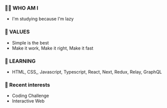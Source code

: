 <!--
### What's up, This is Kim ChnagHyeon 👊

![kimtothechang's GitHub stats](https://github-readme-stats.vercel.app/api?username=kimtothechang&show_icons=true&theme=material-palenight)
[![Top Langs](https://github-readme-stats.vercel.app/api/top-langs/?username=kimtothechang&layout=compact&theme=material-palenight&langs_count=8)](https://github.com/anuraghazra/github-readme-stats)
-->

<!--
**kimtothechang/kimtothechang** is a ✨ _special_ ✨ repository because its `README.md` (this file) appears on your GitHub profile.

Here are some ideas to get you started:

- 🔭 I’m currently working on ...
- 🌱 I’m currently learning ...
- 👯 I’m looking to collaborate on ...
- 🤔 I’m looking for help with ...
- 💬 Ask me about ...
- 📫 How to reach me: ...
- 😄 Pronouns: ...
- ⚡ Fun fact: ...
-->

### 🧑‍💻 WHO AM I
   * I'm studying because I'm lazy

### 💎 VALUES
   * Simple is the best
   * Make it work, Make it right, Make it fast

### 📝 LEARNING
   * HTML, CSS,, Javascript, Typescript, React, Next, Redux, Relay, GraphQL

### 🤹 Recent interests
   * Coding Challenge
   * Interactive Web

